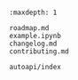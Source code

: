 ```{include} ../README.md
```

```{toctree}
:maxdepth: 1

roadmap.md
example.ipynb
changelog.md
contributing.md

autoapi/index
```